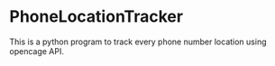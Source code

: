 # PhoneLocationTracker
This is a python program to track every phone number location using opencage API.
